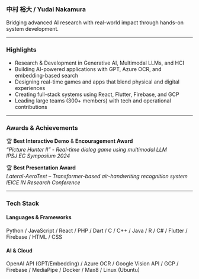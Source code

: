 ### 中村 裕大 / Yudai Nakamura
Bridging advanced AI research with real-world impact through hands-on system development.

---

###  Highlights
-  Research & Development in Generative AI, Multimodal LLMs, and HCI
-  Building AI-powered applications with GPT, Azure OCR, and embedding-based search
-  Designing real-time games and apps that blend physical and digital experiences
-  Creating full-stack systems using React, Flutter, Firebase, and GCP
-  Leading large teams (300+ members) with tech and operational contributions

---

### Awards & Achievements

🏆 **Best Interactive Demo** & **Encouragement Award**  
  *“Picture Hunter II” - Real-time dialog game using multimodal LLM*  
  *IPSJ EC Symposium 2024*

🏆 **Best Presentation Award**  
  *Lateral-AeroText – Transformer-based air-handwriting recognition system*  
  *IEICE IN Research Conference*

---

### Tech Stack
#### Languages & Frameworks
Python / JavaScript / React / PHP / Dart / C / C++ / Java / R / C# / Flutter / Firebase / HTML / CSS
#### AI & Cloud  
OpenAI API (GPT/Embedding) / Azure OCR / Google Vision API / GCP / Firebase / MediaPipe / Docker / Max8 / Linux (Ubuntu)
